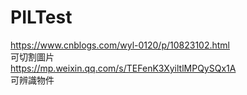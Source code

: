 # PILTest
https://www.cnblogs.com/wyl-0120/p/10823102.html  
可切割圖片  
https://mp.weixin.qq.com/s/TEFenK3XyiltlMPQySQx1A  
可辨識物件
